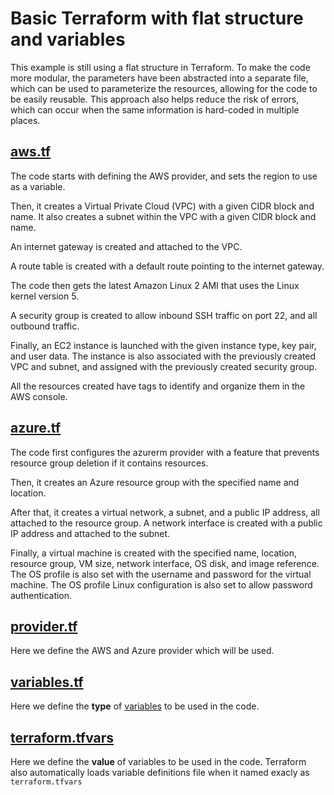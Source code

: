# Basic Terraform with flat structure and variables
This example is still using a flat structure in Terraform. To make the code more modular, the parameters have been abstracted into a separate file, which can be used to parameterize the resources, allowing for the code to be easily reusable. This approach also helps reduce the risk of errors, which can occur when the same information is hard-coded in multiple places.

## [aws.tf](aws.tf)
The code starts with defining the AWS provider, and sets the region to use as a variable.

Then, it creates a Virtual Private Cloud (VPC) with a given CIDR block and name. It also creates a subnet within the VPC with a given CIDR block and name.

An internet gateway is created and attached to the VPC.

A route table is created with a default route pointing to the internet gateway.

The code then gets the latest Amazon Linux 2 AMI that uses the Linux kernel version 5.

A security group is created to allow inbound SSH traffic on port 22, and all outbound traffic.

Finally, an EC2 instance is launched with the given instance type, key pair, and user data. The instance is also associated with the previously created VPC and subnet, and assigned with the previously created security group.

All the resources created have tags to identify and organize them in the AWS console.

## [azure.tf](azure.tf)
The code first configures the azurerm provider with a feature that prevents resource group deletion if it contains resources.

Then, it creates an Azure resource group with the specified name and location.

After that, it creates a virtual network, a subnet, and a public IP address, all attached to the resource group. A network interface is created with a public IP address and attached to the subnet.

Finally, a virtual machine is created with the specified name, location, resource group, VM size, network interface, OS disk, and image reference. The OS profile is also set with the username and password for the virtual machine. The OS profile Linux configuration is also set to allow password authentication.

## [provider.tf](provider.tf)
Here we define the AWS and Azure provider which will be used.

## [variables.tf](variables.tf)
Here we define the **type** of [variables](https://developer.hashicorp.com/terraform/language/values/variables) to be used in the code.

## [terraform.tfvars](terraform.tfvars)
Here we define the **value** of variables to be used in the code. Terraform also automatically loads variable definitions file when it named exacly as ```terraform.tfvars```
